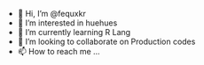 - 👋 Hi, I’m @fequxkr
- 👀 I’m interested in huehues
- 🌱 I’m currently learning R Lang
- 💞️ I’m looking to collaborate on Production codes
- 📫 How to reach me ...

<!---
fequxkr/fequxkr is a ✨ special ✨ repository because its `README.md` (this file) appears on your GitHub profile.
You can click the Preview link to take a look at your changes.
--->
